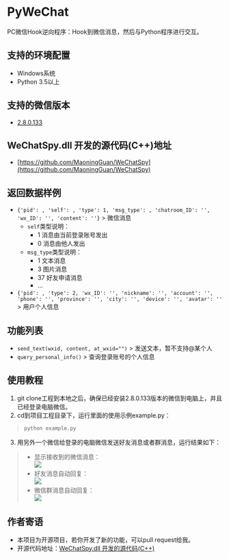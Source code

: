 # PyWeChat
PC微信Hook逆向程序：Hook到微信消息，然后与Python程序进行交互。

## 支持的环境配置
* Windows系统
* Python 3.5以上

## 支持的微信版本
* [2.8.0.133](https://github.com/MaoningGuan/PyWeChat/raw/master/WeChat%202.8.0.133%20(Win%2C%2064bit).exe)

## WeChatSpy.dll 开发的源代码(C++)地址
* [https://github.com/MaoningGuan/WeChatSpy](https://github.com/MaoningGuan/WeChatSpy)

## 返回数据样例
* `{'pid': , 'self': , 'type': 1, 'msg_type': , 'chatroom_ID': '', 'wx_ID': '', 'content': ''}` > 微信消息 
  * `self`类型说明：
    * 1 消息由当前登录账号发出
    * 0 消息由他人发出
  * `msg_type`类型说明：
    * 1 文本消息
    * 3 图片消息
    * 37 好友申请消息
	* ...
* `{'pid': , 'type': 2, 'wx_ID': '', 'nickname': '', 'account': '', 'phone': '', 'province': '', 'city': '', 'device': '', 'avatar': ''` > 用户个人信息

## 功能列表
* `send_text(wxid, content, at_wxid="")` > 发送文本，暂不支持@某个人
* `query_personal_info()` > 查询登录账号的个人信息
## 使用教程
1. git clone工程到本地之后，确保已经安装2.8.0.133版本的微信到电脑上，并且已经登录电脑微信。
2. cd到项目工程目录下，运行里面的使用示例example.py：
> ```python
> python example.py
> ```
3. 用另外一个微信给登录的电脑微信发送好友消息或者群消息，运行结果如下：
> * 显示接收到的微信消息：  
![](https://github.com/MaoningGuan/PyWeChat/blob/master/images/example1.png)  
> * 好友消息自动回复：    
![](https://github.com/MaoningGuan/PyWeChat/blob/master/images/example2.jpg)  
> * 微信群消息自动回复：    
![](https://github.com/MaoningGuan/PyWeChat/blob/master/images/example3.jpg)  

## 作者寄语
* 本项目为开源项目，若你开发了新的功能，可以pull request给我。
* 开源代码地址：[WeChatSpy.dll 开发的源代码(C++)](https://github.com/MaoningGuan/WeChatSpy) 
